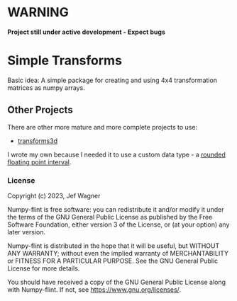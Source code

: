 # WARNING
**Project still under active development - Expect bugs**

# Simple Transforms

Basic idea: A simple package for creating and using 4x4 transformation matrices as
numpy arrays.
 
## **Other Projects**

There are other more mature and more complete projects to use:
* [transforms3d](https://matthew-brett.github.io/transforms3d/)

I wrote my own because I needed it to use a custom data type - a [rounded floating point interval](https://github.com/jefwagner/numpy-flint).

### License

Copyright (c) 2023, Jef Wagner

Numpy-flint is free software: you can redistribute it and/or modify it under the terms
of the GNU General Public License as published by the Free Software Foundation, either
version 3 of the License, or (at your option) any later version.

Numpy-flint is distributed in the hope that it will be useful, but WITHOUT ANY WARRANTY;
without even the implied warranty of MERCHANTABILITY or FITNESS FOR A PARTICULAR
PURPOSE. See the GNU General Public License for more details.

You should have received a copy of the GNU General Public License along with
Numpy-flint. If not, see <https://www.gnu.org/licenses/>.


